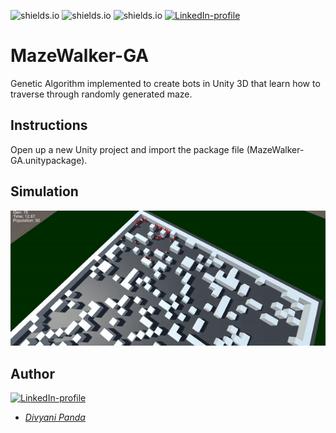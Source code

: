 ![shields.io](https://img.shields.io/badge/MADE%20WITH-Unity3D-red)
![shields.io](https://img.shields.io/badge/platform-Windows-green)
![shields.io](https://img.shields.io/badge/GeneticAlgorithms-purple)
[![LinkedIn-profile](https://img.shields.io/badge/LinkedIn-Divyani-blue.svg)](https://www.linkedin.com/in/divyani-panda-5a8345194/)

# MazeWalker-GA
Genetic Algorithm implemented to create bots in Unity 3D that learn how to traverse through randomly generated maze.

## Instructions
Open up a new Unity project and import the package file (MazeWalker-GA.unitypackage).

## Simulation
![Alt Text](https://github.com/7divs7/MazeWalker-GA/blob/main/mazeWalk.gif)

## Author
[![LinkedIn-profile](https://img.shields.io/badge/LinkedIn-Profile-teal.svg)](https://www.linkedin.com/in/divyani-panda-5a8345194/)
* [*Divyani Panda*](https://github.com/7divs7)

